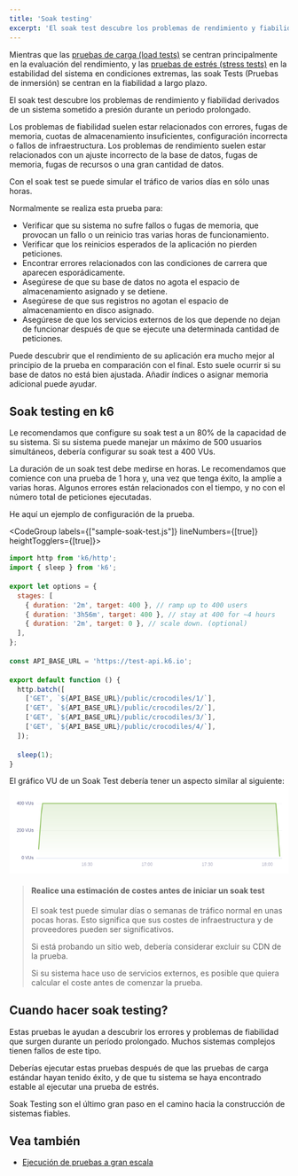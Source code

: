 ```yaml
---
title: 'Soak testing'
excerpt: 'El soak test descubre los problemas de rendimiento y fiabilidad derivados de un sistema sometido a presión durante un periodo prolongado.'
---
```


Mientras que las [pruebas de carga (load tests)](/test-types/load-testing) se centran principalmente en la evaluación del rendimiento, y las [pruebas de estrés (stress tests)](/test-types/stress-testing) en la estabilidad del sistema en condiciones extremas, las soak Tests (Pruebas de inmersión) se centran en la fiabilidad a largo plazo.

El soak test descubre los problemas de rendimiento y fiabilidad derivados de un sistema sometido a presión durante un periodo prolongado.

Los problemas de fiabilidad suelen estar relacionados con errores, fugas de memoria, cuotas de almacenamiento insuficientes, configuración incorrecta o fallos de infraestructura. Los problemas de rendimiento suelen estar relacionados con un ajuste incorrecto de la base de datos, fugas de memoria, fugas de recursos o una gran cantidad de datos.

Con el soak test se puede simular el tráfico de varios días en sólo unas horas.

Normalmente se realiza esta prueba para:

- Verificar que su sistema no sufre fallos o fugas de memoria, que provocan un fallo o un reinicio tras varias horas de funcionamiento.
- Verificar que los reinicios esperados de la aplicación no pierden peticiones.
- Encontrar errores relacionados con las condiciones de carrera que aparecen esporádicamente.
- Asegúrese de que su base de datos no agota el espacio de almacenamiento asignado y se detiene.
- Asegúrese de que sus registros no agotan el espacio de almacenamiento en disco asignado.
- Asegúrese de que los servicios externos de los que depende no dejan de funcionar después de que se ejecute una determinada cantidad de peticiones.

Puede descubrir que el rendimiento de su aplicación era mucho mejor al principio de la prueba en comparación con el final. Esto suele ocurrir si su base de datos no está bien ajustada. Añadir índices o asignar memoria adicional puede ayudar.


## Soak testing en k6

Le recomendamos que configure su soak test a un 80% de la capacidad de su sistema. Si su sistema puede manejar un máximo de 500 usuarios simultáneos, debería configurar su soak test a 400 VUs.

La duración de un soak test debe medirse en horas. Le recomendamos que comience con una prueba de 1 hora y, una vez que tenga éxito, la amplíe a varias horas. Algunos errores están relacionados con el tiempo, y no con el número total de peticiones ejecutadas.

He aquí un ejemplo de configuración de la prueba.


<CodeGroup labels={["sample-soak-test.js"]} lineNumbers={[true]} heightTogglers={[true]}>

```javascript
import http from 'k6/http';
import { sleep } from 'k6';

export let options = {
  stages: [
    { duration: '2m', target: 400 }, // ramp up to 400 users
    { duration: '3h56m', target: 400 }, // stay at 400 for ~4 hours
    { duration: '2m', target: 0 }, // scale down. (optional)
  ],
};

const API_BASE_URL = 'https://test-api.k6.io';

export default function () {
  http.batch([
    ['GET', `${API_BASE_URL}/public/crocodiles/1/`],
    ['GET', `${API_BASE_URL}/public/crocodiles/2/`],
    ['GET', `${API_BASE_URL}/public/crocodiles/3/`],
    ['GET', `${API_BASE_URL}/public/crocodiles/4/`],
  ]);

  sleep(1);
}
```

</CodeGroup>

El gráfico VU de un Soak Test debería tener un aspecto similar al siguiente:
![Soak Test Configuration](./images/soak-test.png)

<Blockquote mod="warning">

#### Realice una estimación de costes antes de iniciar un soak test

El soak test puede simular días o semanas de tráfico normal en unas pocas horas. Esto significa que sus costes de infraestructura y de proveedores pueden ser significativos.

Si está probando un sitio web, debería considerar excluir su CDN de la prueba.

Si su sistema hace uso de servicios externos, es posible que quiera calcular el coste antes de comenzar la prueba.

</Blockquote>

## Cuando hacer soak testing?

Estas pruebas le ayudan a descubrir los errores y problemas de fiabilidad que surgen durante un período prolongado. Muchos sistemas complejos tienen fallos de este tipo.

Deberías ejecutar estas pruebas después de que las pruebas de carga estándar hayan tenido éxito, y de que tu sistema se haya encontrado estable al ejecutar una prueba de estrés.

Soak Testing son el último gran paso en el camino hacia la construcción de sistemas fiables.


## Vea también

- [Ejecución de pruebas a gran escala](/testing-guides/running-large-tests)